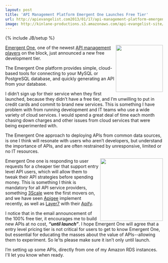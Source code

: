 ```yaml
---
layout: post
title: 'API Management Platform Emergent One Launches Free Tier'
url: http://apievangelist.com2013/01/17/api-management-platform-emergent-one-launches-free-tier/
image: http://kinlane-productions.s3.amazonaws.com/api-evangelist-site/blog/emergent-one-logo.png
---
```

{% include JB/setup %}
<p>
     <a href="http://www.emergentone.com/" target="_blank"><img src="http://kinlane-productions.s3.amazonaws.com/api-evangelist-site/serviceproviders/emergent-one-logo.png"  width="150" align="right" /></a>
</p>
<p>
     <a href="http://www.emergentone.com/" target="_blank">Emergent One</a>, one of the newest <a href="/2012/06/15/api-service-provider-roundup-for-2012/" target="_blank">API management players</a> on the block, just announced a new free development tier.
</p>
<p>
     The Emergent One platform provides simple, cloud-based tools for connecting to your MySQL or PostgreSQL database, and quickly generating an API from your database.
</p>
<p>
     I didn’t sign up for their service when they first launched, because they didn’t have a free tier, and I’m unwilling to put in credit cards and commit to brand new services. This is something I have problem with from running development and IT teams who use a wide variety of cloud services. I would spend a great deal of time each month chasing down charges and other issues from cloud services that were being experimented with.
</p>
<p>
     The Emergent One approach to deploying APIs from common data sources, is one I think will resonate with users who aren’t developers, but understand the importance of APIs, and are often restrained by unresponsive, limited or no IT resources.
</p>
<p>
     <a href="https://emergentapi.com/cp/register?type=internal" target="_blank"><img src="https://s3.amazonaws.com/kinlane-productions/api-service-providers/emergent-one/Emergent-One-Get-Started.png"  width="200" align="right" /></a>
</p>
<p>
     Emergent One one is responding to user requests for a cheaper tier that support entry level API users, which will allow them to tweak their API strategies before spending money. This is something I think is mandatory for all API service providers, something <a href="http://3scale.net/">3Scale</a> were the first movers on, and we have seen <a href="http://apigee.com/about/pricing">Apigee</a> implement recently, as well as <a href="/serviceproviders/layer_7_technologies.php" target="_blank">Layer7</a> with their <a href="http://www.apify.co/" target="_blank">Apify</a>.
</p>
<p>
     I notice that in the email announcement of the 100% free tier, it encourages me to build new APIs at no cost, <strong><em>“until launch”</em></strong>. I hope Emergent One will agree that a entry level pricing tier is not critical for users to get to know Emergent One, but essential for educating the masses about the value of APIs--allowing them to experiment. So le'ts please make sure it isn’t only until launch.
</p>
<p>
     I’m setting up some APIs, directly from one of my Amazon RDS instances.   I'll let you know when ready.
</p>
